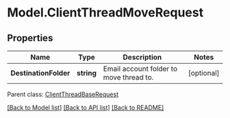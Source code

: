 # Model.ClientThreadMoveRequest
## Properties
Name | Type | Description | Notes
------------ | ------------- | ------------- | -------------
**DestinationFolder** | **string** | Email account folder to move thread to.              | [optional] 

 Parent class: [ClientThreadBaseRequest](ClientThreadBaseRequest.md)

[[Back to Model list]](README.md#documentation-for-models) [[Back to API list]](README.md#documentation-for-api-endpoints) [[Back to README]](README.md)


